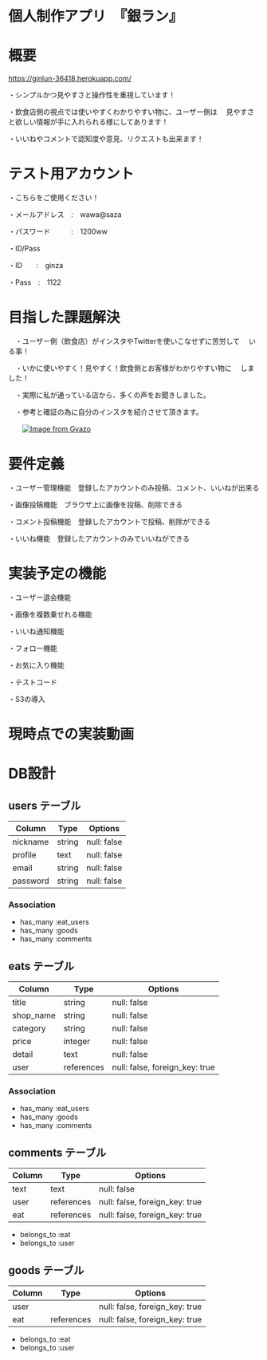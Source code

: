 # 個人制作アプリ　『銀ラン』

# 概要

 https://ginlun-36418.herokuapp.com/

 ・シンプルかつ見やすさと操作性を重視しています！

 ・飲食店側の視点では使いやすくわかりやすい物に、ユーザー側は
　見やすさと欲しい情報が手に入れられる様にしてあります！
 
  ・いいねやコメントで認知度や意見、リクエストも出来ます！


# テスト用アカウント

・こちらをご使用ください！

 ・メールアドレス　:　wawa@saza

 ・パスワード　　　:　1200ww

  ・ID/Pass

   ・ID　　:　ginza

   ・Pass　:　1122

# 目指した課題解決

　・ユーザー側（飲食店）がインスタやTwitterを使いこなせずに苦労して
　いる事！

　・いかに使いやすく！見やすく！飲食側とお客様がわかりやすい物に
　しました！

　・実際に私が通っている店から、多くの声をお聞きしました。

　・参考と確証の為に自分のインスタを紹介させて頂きます。

　　[![Image from Gyazo](https://i.gyazo.com/a33cdf4e74ace1c878261de7afc518ec.jpg)](https://gyazo.com/a33cdf4e74ace1c878261de7afc518ec)


# 要件定義

・ユーザー管理機能　登録したアカウントのみ投稿、コメント、いいねが出来る

・画像投稿機能　ブラウザ上に画像を投稿、削除できる

・コメント投稿機能　登録したアカウントで投稿、削除ができる

・いいね機能　登録したアカウントのみでいいねができる

# 実装予定の機能

・ユーザー退会機能

・画像を複数乗せれる機能

・いいね通知機能

・フォロー機能

・お気に入り機能

・テストコード

・S3の導入

# 現時点での実装動画


 

# DB設計

## users テーブル

| Column             | Type   | Options     |
| ------------------ | ------ | ----------- |
| nickname           | string | null: false |
| profile            | text   | null: false |
| email              | string | null: false |
| password           | string | null: false |

### Association

- has_many :eat_users
- has_many :goods
- has_many :comments

## eats テーブル

| Column      | Type       | Options                        |
| ------      | ------     | -----------                    |
| title       | string     | null: false                    |
| shop_name   | string     | null: false                    |
| category    | string     | null: false                    |
| price       | integer    | null: false                    |
| detail      | text       | null: false                    |
| user        | references | null: false, foreign_key: true |

### Association

- has_many :eat_users
- has_many :goods
- has_many :comments

## comments テーブル

| Column       | Type       | Options                        |
| -------      | ---------- | ------------------------------ |
| text         | text       | null: false                    |
| user         | references | null: false, foreign_key: true |
| eat          | references | null: false, foreign_key: true |

- belongs_to :eat
- belongs_to :user

## goods テーブル

| Column       | Type       | Options                        |
| -------      | ---------- | ------------------------------ |
| user         |            | null: false, foreign_key: true |
| eat          | references | null: false, foreign_key: true |

- belongs_to :eat
- belongs_to :user